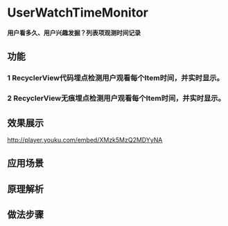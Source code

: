 # UserWatchTimeMonitor
__用户看多久、用户兴趣发掘？列表项观测时间记录__
## 功能
### 1 RecyclerView代码埋点检测用户观看每个Item时间，并实时显示。
### 2 RecyclerView无痕埋点检测用户观看每个Item时间，并实时显示。
## 效果展示
http://player.youku.com/embed/XMzk5MzQ2MDYyNA
## 应用场景
## 原理解析 
## 做法步骤
